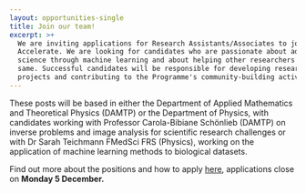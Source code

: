 ```yaml
---
layout: opportunities-single
title: Join our team!
excerpt: >+
  We are inviting applications for Research Assistants/Associates to join
  Accelerate. We are looking for candidates who are passionate about advancing
  science through machine learning and about helping other researchers do the
  same. Successful candidates will be responsible for developing research
  projects and contributing to the Programme's community-building activities.
---
```

These posts will be based in either the Department of Applied Mathematics and Theoretical Physics (DAMTP) or the Department of Physics, with candidates working with Professor Carola-Bibiane Schönlieb (DAMTP) on inverse problems and image analysis for scientific research challenges or with Dr Sarah Teichmann FMedSci FRS (Physics), working on the application of machine learning methods to biological datasets. 

Find out more about the positions and how to apply [here](https://www.jobs.cam.ac.uk/job/36949/), applications close on **Monday 5 December.**